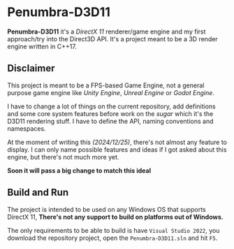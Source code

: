 
# Penumbra-D3D11

**Penumbra-D3D11** it's a *DirectX 11* renderer/game engine and my first approach/try into the Direct3D API.
It's a project meant to be a 3D render engine written in C++17.


## Disclaimer

This project is meant to be a FPS-based Game Engine, not a general purpose game engine like *Unity Engine*, *Unreal Engine* or *Godot Engine*.

I have to change a lot of things on the current repository, add definitions and some core system features before work on the *sugar* which it's the D3D11 rendering stuff. I have to define the API, naming conventions and namespaces.

At the moment of writing this *(2024/12/25)*, there's not almost any feature to display. I can only name possible features and ideas if I got asked about this engine, but there's not much more yet.

**Soon it will pass a big change to match this ideal**


## Build and Run

The project is intended to be used on any Windows OS that supports DirectX 11, **There's not any support to build on platforms out of Windows.**

The only requirements to be able to build is have `Visual Studio 2022`, you download the repository project, open the `Penumbra-D3D11.sln` and hit `F5`.


